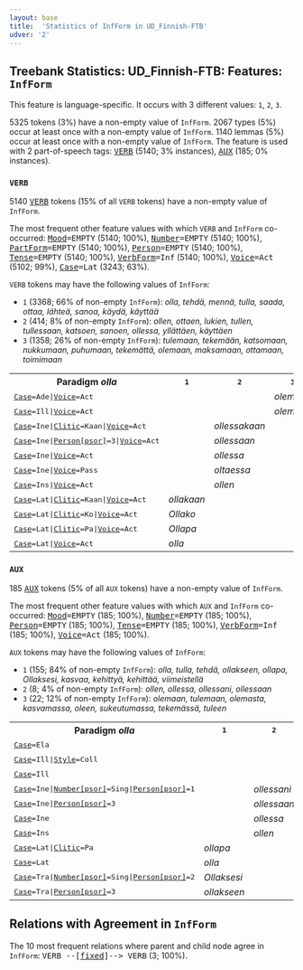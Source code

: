 ```yaml
---
layout: base
title:  'Statistics of InfForm in UD_Finnish-FTB'
udver: '2'
---
```


## Treebank Statistics: UD_Finnish-FTB: Features: `InfForm`

This feature is language-specific.
It occurs with 3 different values: `1`, `2`, `3`.

5325 tokens (3%) have a non-empty value of `InfForm`.
2067 types (5%) occur at least once with a non-empty value of `InfForm`.
1140 lemmas (5%) occur at least once with a non-empty value of `InfForm`.
The feature is used with 2 part-of-speech tags: <tt><a href="fi_ftb-pos-VERB.html">VERB</a></tt> (5140; 3% instances), <tt><a href="fi_ftb-pos-AUX.html">AUX</a></tt> (185; 0% instances).

### `VERB`

5140 <tt><a href="fi_ftb-pos-VERB.html">VERB</a></tt> tokens (15% of all `VERB` tokens) have a non-empty value of `InfForm`.

The most frequent other feature values with which `VERB` and `InfForm` co-occurred: <tt><a href="fi_ftb-feat-Mood.html">Mood</a></tt><tt>=EMPTY</tt> (5140; 100%), <tt><a href="fi_ftb-feat-Number.html">Number</a></tt><tt>=EMPTY</tt> (5140; 100%), <tt><a href="fi_ftb-feat-PartForm.html">PartForm</a></tt><tt>=EMPTY</tt> (5140; 100%), <tt><a href="fi_ftb-feat-Person.html">Person</a></tt><tt>=EMPTY</tt> (5140; 100%), <tt><a href="fi_ftb-feat-Tense.html">Tense</a></tt><tt>=EMPTY</tt> (5140; 100%), <tt><a href="fi_ftb-feat-VerbForm.html">VerbForm</a></tt><tt>=Inf</tt> (5140; 100%), <tt><a href="fi_ftb-feat-Voice.html">Voice</a></tt><tt>=Act</tt> (5102; 99%), <tt><a href="fi_ftb-feat-Case.html">Case</a></tt><tt>=Lat</tt> (3243; 63%).

`VERB` tokens may have the following values of `InfForm`:

* `1` (3368; 66% of non-empty `InfForm`): <em>olla, tehdä, mennä, tulla, saada, ottaa, lähteä, sanoa, käydä, käyttää</em>
* `2` (414; 8% of non-empty `InfForm`): <em>ollen, ottaen, lukien, tullen, tullessaan, katsoen, sanoen, ollessa, yllättäen, käyttäen</em>
* `3` (1358; 26% of non-empty `InfForm`): <em>tulemaan, tekemään, katsomaan, nukkumaan, puhumaan, tekemättä, olemaan, maksamaan, ottamaan, toimimaan</em>

<table>
  <tr><th>Paradigm <i>olla</i></th><th><tt>1</tt></th><th><tt>2</tt></th><th><tt>3</tt></th></tr>
  <tr><td><tt><tt><a href="fi_ftb-feat-Case.html">Case</a></tt><tt>=Ade</tt>|<tt><a href="fi_ftb-feat-Voice.html">Voice</a></tt><tt>=Act</tt></tt></td><td></td><td></td><td><em>olemalla</em></td></tr>
  <tr><td><tt><tt><a href="fi_ftb-feat-Case.html">Case</a></tt><tt>=Ill</tt>|<tt><a href="fi_ftb-feat-Voice.html">Voice</a></tt><tt>=Act</tt></tt></td><td></td><td></td><td><em>olemaan</em></td></tr>
  <tr><td><tt><tt><a href="fi_ftb-feat-Case.html">Case</a></tt><tt>=Ine</tt>|<tt><a href="fi_ftb-feat-Clitic.html">Clitic</a></tt><tt>=Kaan</tt>|<tt><a href="fi_ftb-feat-Voice.html">Voice</a></tt><tt>=Act</tt></tt></td><td></td><td><em>ollessakaan</em></td><td></td></tr>
  <tr><td><tt><tt><a href="fi_ftb-feat-Case.html">Case</a></tt><tt>=Ine</tt>|<tt><a href="fi_ftb-feat-Person-psor.html">Person[psor]</a></tt><tt>=3</tt>|<tt><a href="fi_ftb-feat-Voice.html">Voice</a></tt><tt>=Act</tt></tt></td><td></td><td><em>ollessaan</em></td><td></td></tr>
  <tr><td><tt><tt><a href="fi_ftb-feat-Case.html">Case</a></tt><tt>=Ine</tt>|<tt><a href="fi_ftb-feat-Voice.html">Voice</a></tt><tt>=Act</tt></tt></td><td></td><td><em>ollessa</em></td><td></td></tr>
  <tr><td><tt><tt><a href="fi_ftb-feat-Case.html">Case</a></tt><tt>=Ine</tt>|<tt><a href="fi_ftb-feat-Voice.html">Voice</a></tt><tt>=Pass</tt></tt></td><td></td><td><em>oltaessa</em></td><td></td></tr>
  <tr><td><tt><tt><a href="fi_ftb-feat-Case.html">Case</a></tt><tt>=Ins</tt>|<tt><a href="fi_ftb-feat-Voice.html">Voice</a></tt><tt>=Act</tt></tt></td><td></td><td><em>ollen</em></td><td></td></tr>
  <tr><td><tt><tt><a href="fi_ftb-feat-Case.html">Case</a></tt><tt>=Lat</tt>|<tt><a href="fi_ftb-feat-Clitic.html">Clitic</a></tt><tt>=Kaan</tt>|<tt><a href="fi_ftb-feat-Voice.html">Voice</a></tt><tt>=Act</tt></tt></td><td><em>ollakaan</em></td><td></td><td></td></tr>
  <tr><td><tt><tt><a href="fi_ftb-feat-Case.html">Case</a></tt><tt>=Lat</tt>|<tt><a href="fi_ftb-feat-Clitic.html">Clitic</a></tt><tt>=Ko</tt>|<tt><a href="fi_ftb-feat-Voice.html">Voice</a></tt><tt>=Act</tt></tt></td><td><em>Ollako</em></td><td></td><td></td></tr>
  <tr><td><tt><tt><a href="fi_ftb-feat-Case.html">Case</a></tt><tt>=Lat</tt>|<tt><a href="fi_ftb-feat-Clitic.html">Clitic</a></tt><tt>=Pa</tt>|<tt><a href="fi_ftb-feat-Voice.html">Voice</a></tt><tt>=Act</tt></tt></td><td><em>Ollapa</em></td><td></td><td></td></tr>
  <tr><td><tt><tt><a href="fi_ftb-feat-Case.html">Case</a></tt><tt>=Lat</tt>|<tt><a href="fi_ftb-feat-Voice.html">Voice</a></tt><tt>=Act</tt></tt></td><td><em>olla</em></td><td></td><td></td></tr>
</table>

### `AUX`

185 <tt><a href="fi_ftb-pos-AUX.html">AUX</a></tt> tokens (5% of all `AUX` tokens) have a non-empty value of `InfForm`.

The most frequent other feature values with which `AUX` and `InfForm` co-occurred: <tt><a href="fi_ftb-feat-Mood.html">Mood</a></tt><tt>=EMPTY</tt> (185; 100%), <tt><a href="fi_ftb-feat-Number.html">Number</a></tt><tt>=EMPTY</tt> (185; 100%), <tt><a href="fi_ftb-feat-Person.html">Person</a></tt><tt>=EMPTY</tt> (185; 100%), <tt><a href="fi_ftb-feat-Tense.html">Tense</a></tt><tt>=EMPTY</tt> (185; 100%), <tt><a href="fi_ftb-feat-VerbForm.html">VerbForm</a></tt><tt>=Inf</tt> (185; 100%), <tt><a href="fi_ftb-feat-Voice.html">Voice</a></tt><tt>=Act</tt> (185; 100%).

`AUX` tokens may have the following values of `InfForm`:

* `1` (155; 84% of non-empty `InfForm`): <em>olla, tulla, tehdä, ollakseen, ollapa, Ollaksesi, kasvaa, kehittyä, kehittää, viimeistellä</em>
* `2` (8; 4% of non-empty `InfForm`): <em>ollen, ollessa, ollessani, ollessaan</em>
* `3` (22; 12% of non-empty `InfForm`): <em>olemaan, tulemaan, olemasta, kasvamassa, oleen, sukeutumassa, tekemässä, tuleen</em>

<table>
  <tr><th>Paradigm <i>olla</i></th><th><tt>1</tt></th><th><tt>2</tt></th><th><tt>3</tt></th></tr>
  <tr><td><tt><tt><a href="fi_ftb-feat-Case.html">Case</a></tt><tt>=Ela</tt></tt></td><td></td><td></td><td><em>olemasta</em></td></tr>
  <tr><td><tt><tt><a href="fi_ftb-feat-Case.html">Case</a></tt><tt>=Ill</tt>|<tt><a href="fi_ftb-feat-Style.html">Style</a></tt><tt>=Coll</tt></tt></td><td></td><td></td><td><em>oleen</em></td></tr>
  <tr><td><tt><tt><a href="fi_ftb-feat-Case.html">Case</a></tt><tt>=Ill</tt></tt></td><td></td><td></td><td><em>olemaan</em></td></tr>
  <tr><td><tt><tt><a href="fi_ftb-feat-Case.html">Case</a></tt><tt>=Ine</tt>|<tt><a href="fi_ftb-feat-Number-psor.html">Number[psor]</a></tt><tt>=Sing</tt>|<tt><a href="fi_ftb-feat-Person-psor.html">Person[psor]</a></tt><tt>=1</tt></tt></td><td></td><td><em>ollessani</em></td><td></td></tr>
  <tr><td><tt><tt><a href="fi_ftb-feat-Case.html">Case</a></tt><tt>=Ine</tt>|<tt><a href="fi_ftb-feat-Person-psor.html">Person[psor]</a></tt><tt>=3</tt></tt></td><td></td><td><em>ollessaan</em></td><td></td></tr>
  <tr><td><tt><tt><a href="fi_ftb-feat-Case.html">Case</a></tt><tt>=Ine</tt></tt></td><td></td><td><em>ollessa</em></td><td></td></tr>
  <tr><td><tt><tt><a href="fi_ftb-feat-Case.html">Case</a></tt><tt>=Ins</tt></tt></td><td></td><td><em>ollen</em></td><td></td></tr>
  <tr><td><tt><tt><a href="fi_ftb-feat-Case.html">Case</a></tt><tt>=Lat</tt>|<tt><a href="fi_ftb-feat-Clitic.html">Clitic</a></tt><tt>=Pa</tt></tt></td><td><em>ollapa</em></td><td></td><td></td></tr>
  <tr><td><tt><tt><a href="fi_ftb-feat-Case.html">Case</a></tt><tt>=Lat</tt></tt></td><td><em>olla</em></td><td></td><td></td></tr>
  <tr><td><tt><tt><a href="fi_ftb-feat-Case.html">Case</a></tt><tt>=Tra</tt>|<tt><a href="fi_ftb-feat-Number-psor.html">Number[psor]</a></tt><tt>=Sing</tt>|<tt><a href="fi_ftb-feat-Person-psor.html">Person[psor]</a></tt><tt>=2</tt></tt></td><td><em>Ollaksesi</em></td><td></td><td></td></tr>
  <tr><td><tt><tt><a href="fi_ftb-feat-Case.html">Case</a></tt><tt>=Tra</tt>|<tt><a href="fi_ftb-feat-Person-psor.html">Person[psor]</a></tt><tt>=3</tt></tt></td><td><em>ollakseen</em></td><td></td><td></td></tr>
</table>

## Relations with Agreement in `InfForm`

The 10 most frequent relations where parent and child node agree in `InfForm`:
<tt>VERB --[<tt><a href="fi_ftb-dep-fixed.html">fixed</a></tt>]--> VERB</tt> (3; 100%).

